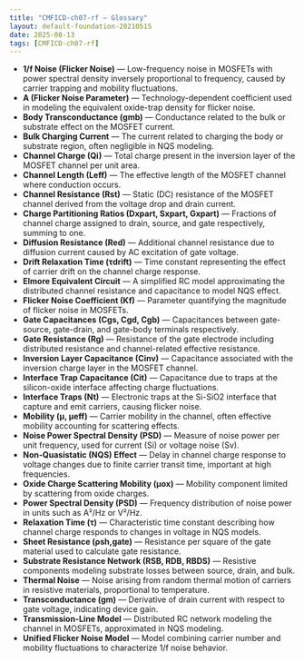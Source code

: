 ```yaml
---
title: "CMFICD-ch07-rf — Glossary"
layout: default-foundation-20210515
date: 2025-08-13
tags: [CMFICD-ch07-rf]
---
```


- **1/f Noise (Flicker Noise)** — Low-frequency noise in MOSFETs with power spectral density inversely proportional to frequency, caused by carrier trapping and mobility fluctuations.
- **A (Flicker Noise Parameter)** — Technology-dependent coefficient used in modeling the equivalent oxide-trap density for flicker noise.
- **Body Transconductance (gmb)** — Conductance related to the bulk or substrate effect on the MOSFET current.
- **Bulk Charging Current** — The current related to charging the body or substrate region, often negligible in NQS modeling.
- **Channel Charge (Qi)** — Total charge present in the inversion layer of the MOSFET channel per unit area.
- **Channel Length (Leff)** — The effective length of the MOSFET channel where conduction occurs.
- **Channel Resistance (Rst)** — Static (DC) resistance of the MOSFET channel derived from the voltage drop and drain current.
- **Charge Partitioning Ratios (Dxpart, Sxpart, Gxpart)** — Fractions of channel charge assigned to drain, source, and gate respectively, summing to one.
- **Diffusion Resistance (Red)** — Additional channel resistance due to diffusion current caused by AC excitation of gate voltage.
- **Drift Relaxation Time (τdrift)** — Time constant representing the effect of carrier drift on the channel charge response.
- **Elmore Equivalent Circuit** — A simplified RC model approximating the distributed channel resistance and capacitance to model NQS effect.
- **Flicker Noise Coefficient (Kf)** — Parameter quantifying the magnitude of flicker noise in MOSFETs.
- **Gate Capacitances (Cgs, Cgd, Cgb)** — Capacitances between gate-source, gate-drain, and gate-body terminals respectively.
- **Gate Resistance (Rg)** — Resistance of the gate electrode including distributed resistance and channel-related effective resistance.
- **Inversion Layer Capacitance (Cinv)** — Capacitance associated with the inversion charge layer in the MOSFET channel.
- **Interface Trap Capacitance (Cit)** — Capacitance due to traps at the silicon-oxide interface affecting charge fluctuations.
- **Interface Traps (Nt)** — Electronic traps at the Si-SiO2 interface that capture and emit carriers, causing flicker noise.
- **Mobility (μ, μeff)** — Carrier mobility in the channel, often effective mobility accounting for scattering effects.
- **Noise Power Spectral Density (PSD)** — Measure of noise power per unit frequency, used for current (Si) or voltage noise (Sv).
- **Non-Quasistatic (NQS) Effect** — Delay in channel charge response to voltage changes due to finite carrier transit time, important at high frequencies.
- **Oxide Charge Scattering Mobility (μox)** — Mobility component limited by scattering from oxide charges.
- **Power Spectral Density (PSD)** — Frequency distribution of noise power in units such as A²/Hz or V²/Hz.
- **Relaxation Time (τ)** — Characteristic time constant describing how channel charge responds to changes in voltage in NQS models.
- **Sheet Resistance (ρsh,gate)** — Resistance per square of the gate material used to calculate gate resistance.
- **Substrate Resistance Network (RSB, RDB, RBDS)** — Resistive components modeling substrate losses between source, drain, and bulk.
- **Thermal Noise** — Noise arising from random thermal motion of carriers in resistive materials, proportional to temperature.
- **Transconductance (gm)** — Derivative of drain current with respect to gate voltage, indicating device gain.
- **Transmission-Line Model** — Distributed RC network modeling the channel in MOSFETs, approximated in NQS modeling.
- **Unified Flicker Noise Model** — Model combining carrier number and mobility fluctuations to characterize 1/f noise behavior.
